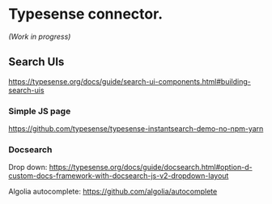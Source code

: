 # Typesense connector.


*(Work in progress)*  



## Search UIs

https://typesense.org/docs/guide/search-ui-components.html#building-search-uis

### Simple JS page

https://github.com/typesense/typesense-instantsearch-demo-no-npm-yarn


### Docsearch

Drop down:
https://typesense.org/docs/guide/docsearch.html#option-d-custom-docs-framework-with-docsearch-js-v2-dropdown-layout

Algolia autocomplete:
https://github.com/algolia/autocomplete